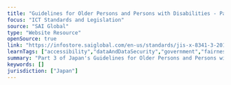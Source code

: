 ```yaml
---
title: "Guidelines for Older Persons and Persons with Disabilities - Part 3"
focus: "ICT Standards and Legislation"
source: "SAI Global"
type: "Website Resource"
openSource: true
link: "https://infostore.saiglobal.com/en-us/standards/jis-x-8341-3-2016-623508_saig_jsa_jsa_1432141/"
learnTags: ["accessibility","dataAndDataSecurity","government","fairness","ict","disability","regulation","framework"]
summary: "Part 3 of Japan's Guidelines for Older Persons and Persons with Disabilities."
keywords: []
jurisdiction: ["Japan"]
---
```

